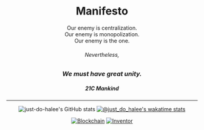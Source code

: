 <div align="center">

# Manifesto
Our enemy is centralization.  
Our enemy is monopolization.  
Our enemy is the one.  

###### Nevertheless,  
### ***We must have great unity.***  
##### ***21C Mankind***
---

![just-do-halee's GitHub stats](https://github-readme-stats.vercel.app/api?username=just-do-halee&count_private=true&show_icons=true&theme=tokyonight)
[![@just_do_halee's wakatime stats](https://github-readme-stats.vercel.app/api/wakatime?username=@just_do_halee&layout=compact&langs_count=3&theme=tokyonight)](https://wakatime.com/@just_do_halee)

[![Blockchain](https://img.shields.io/badge/-blockchain-red)]() [![Inventor](https://img.shields.io/badge/-inventor-critical)]()

</div>